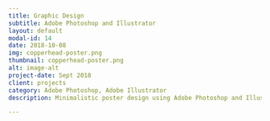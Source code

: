 ```yaml
---
title: Graphic Design
subtitle: Adobe Photoshop and Illustrator
layout: default
modal-id: 14
date: 2018-10-08
img: copperhead-poster.png
thumbnail: copperhead-poster.png
alt: image-alt
project-date: Sept 2018
client: projects
category: Adobe Photoshop, Adobe Illustrator
description: Minimalistic poster design using Adobe Photoshop and Illustrator

---
```

